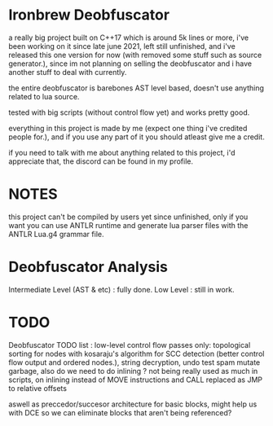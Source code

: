 # Ironbrew Deobfuscator

a really big project built on C++17 which is around 5k lines or more, i've been working on it since late june 2021, left still unfinished, and i've released this one version for now (with removed some stuff such as source generator.), since im not planning on selling the deobfuscator and i have another stuff to deal with currently.

the entire deobfuscator is barebones AST level based, doesn't use anything related to lua source.

tested with big scripts (without control flow yet) and works pretty good.

everything in this project is made by me (expect one thing i've credited people for.), and if you use any part of it you should atleast give me a credit.

if you need to talk with me about anything related to this project, i'd appreciate that, the discord can be found in my profile.


# NOTES
this project can't be compiled by users yet since unfinished, only if you want you can use ANTLR runtime and generate lua parser files with the ANTLR Lua.g4 grammar file.

# Deobfuscator Analysis

Intermediate Level (AST & etc) : fully done.
Low Level : still in work.

# TODO

Deobfuscator TODO list : low-level control flow passes only: topological sorting for nodes with kosaraju's algorithm for SCC detection (better control flow output and ordered nodes.), string decryption, undo test spam mutate garbage,
also do we need to do inlining ? not being really used as much in scripts, on inlining instead of MOVE instructions and CALL replaced as JMP to relative offsets


aswell as preccedor/succesor architecture for basic blocks, might help us with DCE so we can eliminate blocks that aren't being referenced?
